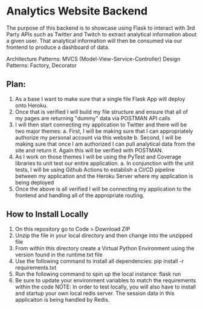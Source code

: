# Analytics Website Backend

The purpose of this backend is to showcase using Flask to interact with 3rd Party APIs such as Twitter and Twitch to extract analytical information about a given user. That analytical information will then be consumed via our frontend to produce a dashboard of data. 

Architecture Patterns: MVCS (Model-View-Service-Controller)
Design Patterns: Factory, Decorator

## Plan:
1. As a base I want to make sure that a single file Flask App will deploy onto Heroku.
2. Once that is verified I will build my file structure and ensure that all of my pages are returning "dummy" data via POSTMAN API calls
3. I will then start connecting my application to Twitter and there will be two major themes:
    a. First, I will be making sure that I can appropriately authorize my personal account via this website
    b. Second, I will be making sure that once I am authorized I can pull analytical data from the site and return it. Again this will be verified with POSTMAN.
4. As I work on those themes I will be using the PyTest and Coverage libraries to unit test our entire application.
    a. In conjunction with the unit tests, I will be using Github Actions to establish a CI/CD pipeline between my application and the Heroku Server where my application is being deployed
4. Once the above is all verified I will be connecting my application to the frontend and handling all of the appropriate routing.


## How to Install Locally
1. On this repository go to Code > Download ZIP
2. Unzip the file in your local directory and then change into the unzipped file
3. From within this directory create a Virtual Python Environment using the version found in the runtime.txt file
4. Use the following command to install all dependencies: pip install -r requirements.txt
5. Run the following command to spin up the local instance: flask run
6. Be sure to update your environment variables to match the requirements within the code
NOTE: In order to test locally, you will also have to install and startup your own local redis server. The session data in this applicaiton is being handled by Redis.


